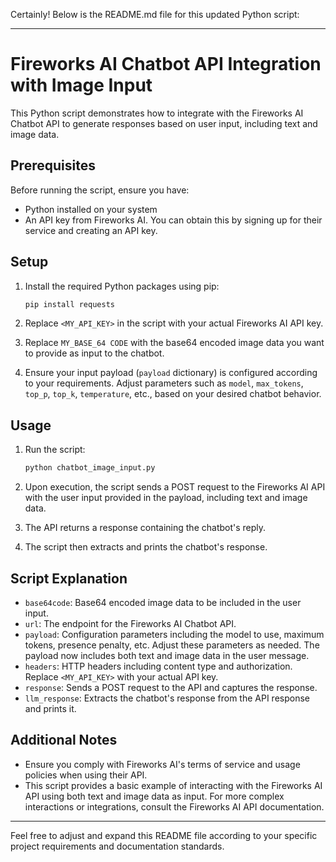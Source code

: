 Certainly! Below is the README.md file for this updated Python script:

---

# Fireworks AI Chatbot API Integration with Image Input

This Python script demonstrates how to integrate with the Fireworks AI Chatbot API to generate responses based on user input, including text and image data.

## Prerequisites

Before running the script, ensure you have:

- Python installed on your system
- An API key from Fireworks AI. You can obtain this by signing up for their service and creating an API key.

## Setup

1. Install the required Python packages using pip:
    ```bash
    pip install requests
    ```

2. Replace `<MY_API_KEY>` in the script with your actual Fireworks AI API key.

3. Replace `MY_BASE_64 CODE` with the base64 encoded image data you want to provide as input to the chatbot.

4. Ensure your input payload (`payload` dictionary) is configured according to your requirements. Adjust parameters such as `model`, `max_tokens`, `top_p`, `top_k`, `temperature`, etc., based on your desired chatbot behavior.

## Usage

1. Run the script:
    ```bash
    python chatbot_image_input.py
    ```

2. Upon execution, the script sends a POST request to the Fireworks AI API with the user input provided in the payload, including text and image data.

3. The API returns a response containing the chatbot's reply.

4. The script then extracts and prints the chatbot's response.

## Script Explanation

- `base64code`: Base64 encoded image data to be included in the user input.
- `url`: The endpoint for the Fireworks AI Chatbot API.
- `payload`: Configuration parameters including the model to use, maximum tokens, presence penalty, etc. Adjust these parameters as needed. The payload now includes both text and image data in the user message.
- `headers`: HTTP headers including content type and authorization. Replace `<MY_API_KEY>` with your actual API key.
- `response`: Sends a POST request to the API and captures the response.
- `llm_response`: Extracts the chatbot's response from the API response and prints it.

## Additional Notes

- Ensure you comply with Fireworks AI's terms of service and usage policies when using their API.
- This script provides a basic example of interacting with the Fireworks AI API using both text and image data as input. For more complex interactions or integrations, consult the Fireworks AI API documentation.

---

Feel free to adjust and expand this README file according to your specific project requirements and documentation standards.
